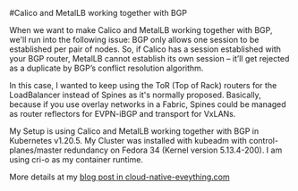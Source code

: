 #Calico and MetalLB working together with BGP

When we want to make Calico and MetalLB working together with BGP, we'll run into the following issue: BGP only allows one session to be established per pair of nodes. So, if Calico has a session established with your BGP router, MetalLB cannot establish its own session – it’ll get rejected as a duplicate by BGP’s conflict resolution algorithm.

In this case, I wanted to keep using the ToR (Top of Rack) routers for the LoadBalancer instead of Spines as it's normally proposed. Basically, because if you use overlay networks in a Fabric, Spines could be managed as router reflectors for EVPN-iBGP and transport for VxLANs.

My Setup is using Calico and MetalLB working together with BGP in Kubernetes v1.20.5. My Cluster was installed with kubeadm with control-planes/master redundancy on Fedora 34 (Kernel version 5.13.4-200). I am using cri-o as my container runtime.

More details at my [blog post in cloud-native-eveything.com ](https://www.cloud-native-everything.com/calico-and-metal…ogether-with-bgp/)
